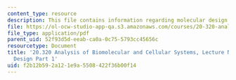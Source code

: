 ```yaml
---
content_type: resource
description: This file contains information regarding molecular design part 1.
file: https://ol-ocw-studio-app-qa.s3.amazonaws.com/courses/20-320-analysis-of-biomolecular-and-cellular-systems-fall-2012/f2b12b592a121e9a5508422f36b00f14_MIT20_320F12_Tpc_3_Mol_Des.pdf
file_type: application/pdf
parent_uid: 52f93d5d-eeab-ca0a-0c75-5793cc45656c
resourcetype: Document
title: '20.320 Analysis of Biomolecular and Cellular Systems, Lecture Notes: 3 Molecular
  Design Part 1'
uid: f2b12b59-2a12-1e9a-5508-422f36b00f14
---
```

